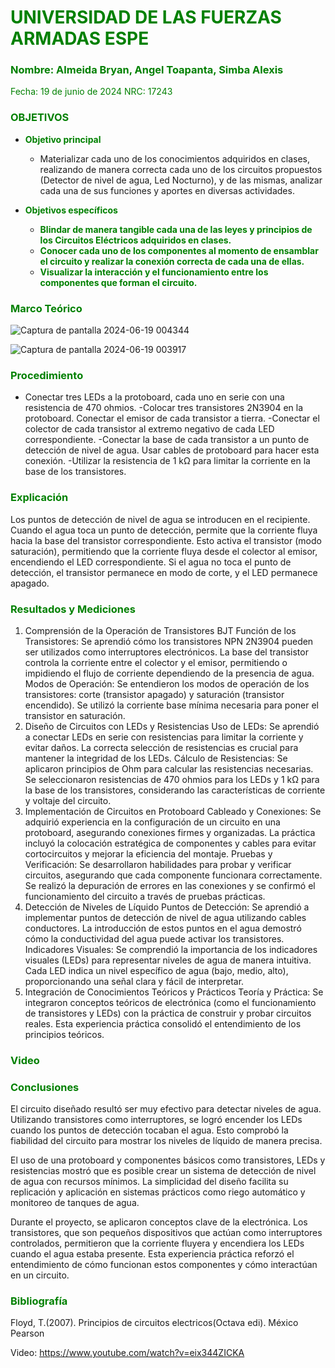 # <span style="color:green">UNIVERSIDAD DE LAS FUERZAS ARMADAS ESPE</span>

### <span style="color:green">Nombre: Almeida Bryan, Angel Toapanta, Simba Alexis</span>
<span style="color:green">Fecha: 19 de junio de 2024</span>
<span style="color:green">NRC: 17243</span>

<justify>

### <span style="color:green">OBJETIVOS</span>

- **<span style="color:green">Objetivo principal</span>**
  - Materializar cada uno de los conocimientos adquiridos en clases, realizando de manera correcta cada uno de los circuitos propuestos (Detector de nivel de agua, Led Nocturno), y de las mismas, analizar cada una de sus funciones y aportes en diversas actividades.

- **<span style="color:green">Objetivos específicos</span>**
  - **<span style="color:green">Blindar de manera tangible cada una de las leyes y principios de los Circuitos Eléctricos adquiridos en clases.</span>**
  - **<span style="color:green">Conocer cada uno de los componentes al momento de ensamblar el circuito y realizar la conexión correcta de cada una de ellas.</span>**
  - **<span style="color:green">Visualizar la interacción y el funcionamiento entre los componentes que forman el circuito.</span>**

### <span style="color:green">Marco Teórico</span>
![Captura de pantalla 2024-06-19 004344](https://github.com/bryal14/Fund.Circuitos-Electricos/assets/150269328/225f66d1-5ff4-42b9-a0b2-05666ec7ec07)

![Captura de pantalla 2024-06-19 003917](https://github.com/bryal14/Fund.Circuitos-Electricos/assets/150269328/fbe41800-2ba5-4381-a974-e1e7313deb3b)


### <span style="color:green">Procedimiento</span>
- Conectar tres LEDs a la protoboard, cada uno en serie con una resistencia de 470 ohmios.
-Colocar tres transistores 2N3904 en la protoboard. Conectar el emisor de cada transistor a tierra.
-Conectar el colector de cada transistor al extremo negativo de cada LED correspondiente.
-Conectar la base de cada transistor a un punto de detección de nivel de agua. Usar cables de protoboard para hacer esta conexión.
-Utilizar la resistencia de 1 kΩ para limitar la corriente en la base de los transistores.
### <span style="color:green">Explicación</span>
Los puntos de detección de nivel de agua se introducen en el recipiente. Cuando el agua toca un punto de detección, permite que la corriente fluya hacia la base del transistor correspondiente. Esto activa el transistor (modo saturación), permitiendo que la corriente fluya desde el colector al emisor, encendiendo el LED correspondiente.
Si el agua no toca el punto de detección, el transistor permanece en modo de corte, y el LED permanece apagado.

### <span style="color:green">Resultados y Mediciones</span>
1. Comprensión de la Operación de Transistores BJT
Función de los Transistores: Se aprendió cómo los transistores NPN 2N3904 pueden ser utilizados como interruptores electrónicos. La base del transistor controla la corriente entre el colector y el emisor, permitiendo o impidiendo el flujo de corriente dependiendo de la presencia de agua.
Modos de Operación: Se entendieron los modos de operación de los transistores: corte (transistor apagado) y saturación (transistor encendido). Se utilizó la corriente base mínima necesaria para poner el transistor en saturación.
2. Diseño de Circuitos con LEDs y Resistencias
Uso de LEDs: Se aprendió a conectar LEDs en serie con resistencias para limitar la corriente y evitar daños. La correcta selección de resistencias es crucial para mantener la integridad de los LEDs.
Cálculo de Resistencias: Se aplicaron principios de Ohm para calcular las resistencias necesarias. Se seleccionaron resistencias de 470 ohmios para los LEDs y 1 kΩ para la base de los transistores, considerando las características de corriente y voltaje del circuito.
3. Implementación de Circuitos en Protoboard
Cableado y Conexiones: Se adquirió experiencia en la configuración de un circuito en una protoboard, asegurando conexiones firmes y organizadas. La práctica incluyó la colocación estratégica de componentes y cables para evitar cortocircuitos y mejorar la eficiencia del montaje.
Pruebas y Verificación: Se desarrollaron habilidades para probar y verificar circuitos, asegurando que cada componente funcionara correctamente. Se realizó la depuración de errores en las conexiones y se confirmó el funcionamiento del circuito a través de pruebas prácticas.
4. Detección de Niveles de Líquido
Puntos de Detección: Se aprendió a implementar puntos de detección de nivel de agua utilizando cables conductores. La introducción de estos puntos en el agua demostró cómo la conductividad del agua puede activar los transistores.
Indicadores Visuales: Se comprendió la importancia de los indicadores visuales (LEDs) para representar niveles de agua de manera intuitiva. Cada LED indica un nivel específico de agua (bajo, medio, alto), proporcionando una señal clara y fácil de interpretar.
5. Integración de Conocimientos Teóricos y Prácticos
Teoría y Práctica: Se integraron conceptos teóricos de electrónica (como el funcionamiento de transistores y LEDs) con la práctica de construir y probar circuitos reales. Esta experiencia práctica consolidó el entendimiento de los principios teóricos.
### <span style="color:green">Video</span>

### <span style="color:green">Conclusiones</span>
El circuito diseñado resultó ser muy efectivo para detectar niveles de agua. Utilizando transistores como interruptores, se logró encender los LEDs cuando los puntos de detección tocaban el agua. Esto comprobó la fiabilidad del circuito para mostrar los niveles de líquido de manera precisa.

El uso de una protoboard y componentes básicos como transistores, LEDs y resistencias mostró que es posible crear un sistema de detección de nivel de agua con recursos mínimos. La simplicidad del diseño facilita su replicación y aplicación en sistemas prácticos como riego automático y monitoreo de tanques de agua.

Durante el proyecto, se aplicaron conceptos clave de la electrónica. Los transistores, que son pequeños dispositivos que actúan como interruptores controlados, permitieron que la corriente fluyera y encendiera los LEDs cuando el agua estaba presente. Esta experiencia práctica reforzó el entendimiento de cómo funcionan estos componentes y cómo interactúan en un circuito.

### <span style="color:green">Bibliografía</span>

</justify>

Floyd, T.(2007). Principios de circuitos electricos(Octava edi). México Pearson

Video: https://www.youtube.com/watch?v=eix344ZICKA


</justify>

